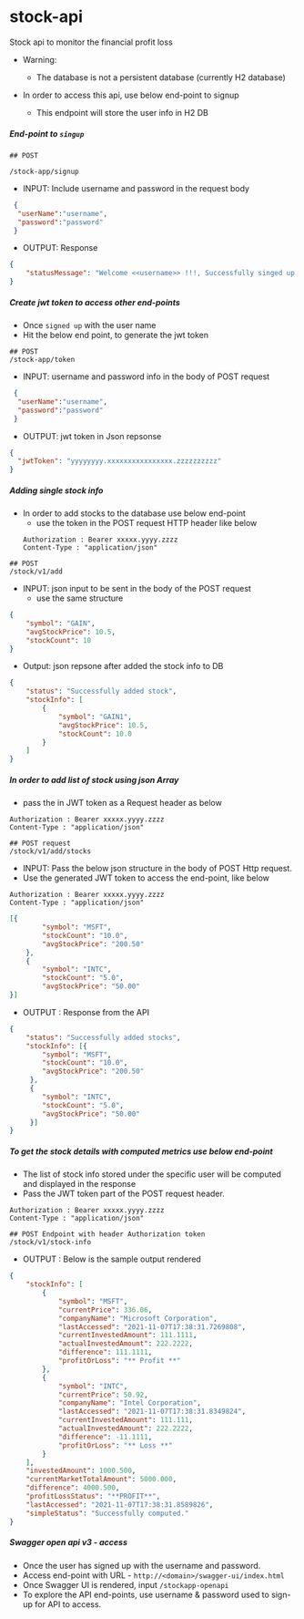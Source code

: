 # stock-api
Stock api to monitor the financial profit loss

- Warning:
  - The database is not a persistent database (currently H2 database)


 - In order to access this api, use below end-point to signup
   - This endpoint will store the user info in H2 DB

##### End-point to `singup`
```
## POST
 
/stock-app/signup
```
 - INPUT: Include username and password in the request body

```json
 {
  "userName":"username",
  "password":"password"
 }
``` 

- OUTPUT: Response

```json
{
    "statusMessage": "Welcome <<username>> !!!, Successfully singed up!!"
}
```

##### Create jwt token to access other end-points

  - Once `signed up` with the user name
  - Hit the below end point, to generate the jwt token

```
## POST 
/stock-app/token
```
 - INPUT: username and password info in the body of POST request

```json 
 {
  "userName":"username",
  "password":"password"
 }
```

 - OUTPUT: jwt token in Json repsonse
 
```json 
{
  "jwtToken": "yyyyyyyy.xxxxxxxxxxxxxxxx.zzzzzzzzzz"
}
```

##### Adding single stock info

- In order to add stocks to the database use below end-point
  - use the token in the POST request HTTP header like below
   ```
   Authorization : Bearer xxxxx.yyyy.zzzz
   Content-Type : "application/json"
   
  ```
    

```
## POST
/stock/v1/add
````
 - INPUT: json input to be sent in the body of the POST request
   - use the same structure

```json
{
    "symbol": "GAIN",
    "avgStockPrice": 10.5,
    "stockCount": 10
}
```

 - Output: json repsone after added the stock info to DB
 
```json 
{
    "status": "Successfully added stock",
    "stockInfo": [
        {
            "symbol": "GAIN1",
            "avgStockPrice": 10.5,
            "stockCount": 10.0
        }
    ]
}
```

##### In order to add list of stock using json Array
   - pass the in JWT token as a Request header as below 
   ```
   Authorization : Bearer xxxxx.yyyy.zzzz
   Content-Type : "application/json"
   ```
   
```
## POST request
/stock/v1/add/stocks
```

 - INPUT: Pass the below json structure in the body of POST Http request.
  - Use the generated JWT token to access the end-point, like below
   ```
   Authorization : Bearer xxxxx.yyyy.zzzz
   Content-Type : "application/json"
  ```

```json
[{
		"symbol": "MSFT",
		"stockCount": "10.0",
		"avgStockPrice": "200.50"
	},
	{
		"symbol": "INTC",
		"stockCount": "5.0",
		"avgStockPrice": "50.00"
}]
```

  - OUTPUT : Response from the API
  
```json
{
    "status": "Successfully added stocks",
    "stockInfo": [{
		"symbol": "MSFT",
		"stockCount": "10.0",
		"avgStockPrice": "200.50"
	 },
	 {
		"symbol": "INTC",
		"stockCount": "5.0",
		"avgStockPrice": "50.00"
     }]
}
```
##### To get the stock details with computed metrics use below end-point
  - The list of stock info stored under the specific user will be computed and displayed in the response
  - Pass the JWT token part of the POST request header.
   ```
   Authorization : Bearer xxxxx.yyyy.zzzz
   Content-Type : "application/json"  
   ```
  
  
```
## POST Endpoint with header Authorization token
/stock/v1/stock-info
```
   
 - OUTPUT : Below is the sample output rendered
 
```json
{
    "stockInfo": [
        {
            "symbol": "MSFT",
            "currentPrice": 336.06,
            "companyName": "Microsoft Corporation",
            "lastAccessed": "2021-11-07T17:38:31.7269808",
            "currentInvestedAmount": 111.1111,
            "actualInvestedAmount": 222.2222,
            "difference": 111.1111,
            "profitOrLoss": "** Profit **"
        },
        {
            "symbol": "INTC",
            "currentPrice": 50.92,
            "companyName": "Intel Corporation",
            "lastAccessed": "2021-11-07T17:38:31.8349824",
            "currentInvestedAmount": 111.111,
            "actualInvestedAmount": 222.2222,
            "difference": -11.1111,
            "profitOrLoss": "** Loss **"
        }
    ],
    "investedAmount": 1000.500,
    "currentMarketTotalAmount": 5000.000,
    "difference": 4000.500,
    "profitLossStatus": "**PROFIT**",
    "lastAccessed": "2021-11-07T17:38:31.8589826",
    "simpleStatus": "Successfully computed."
}
```

#####  Swagger open api v3 - access

 - Once the user has signed up with the username and password.
 - Access end-point with URL - `http://<domain>/swagger-ui/index.html`
 - Once Swagger UI is rendered, input `/stockapp-openapi`
 - To explore the API end-points, use username & password used to sign-up for API to access.
 
